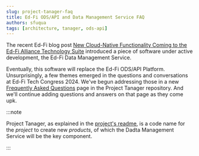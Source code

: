 ```yaml
---
slug: project-tanager-faq
title: Ed-Fi ODS/API and Data Management Service FAQ
authors: sfuqua
tags: [architecture, tanager, ods-api]
---
```



The recent Ed-Fi blog post [New Cloud-Native Functionality Coming to the Ed-Fi
Alliance Technology
Suite](https://www.ed-fi.org/blog/cloud-native-ed-fi-technology/) introduced a
piece of software under active development, the Ed-Fi Data Management Service.

Eventually, this software will replace the Ed-Fi ODS/API Platform.
Unsurprisingly, a few themes emerged in the questions and conversations at Ed-Fi
Tech Congress 2024. We've begun addressing those in a new [Frequently Asked
Questions](https://github.com/Ed-Fi-Alliance-OSS/Project-Tanager/blob/main/FAQ.md)
page in the Project Tanager repository. And we'll continue adding questions and
answers on that page as they come upk.

:::note

Project Tanager, as explained in the [project's
readme](https://github.com/Ed-Fi-Alliance-OSS/Project-Tanager/blob/main), is a code name for the _project_ to create new _products_, of which the Dadta Management Service will be the key component.

:::
